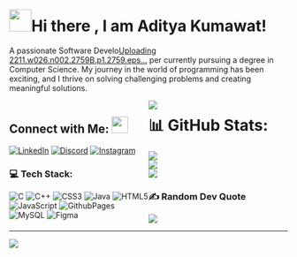 # <img src="https://github.com/Adikumaw/Adikumaw/assets/92208854/b689be5d-61d6-4a5e-952e-92721c453277" width="40em">Hi there  , I am Aditya Kumawat!
A passionate Software Develo[Uploading 2211.w026.n002.2759B.p1.2759.eps…]()
per currently pursuing a degree in Computer Science. My journey in the world of programming has been exciting, and I thrive on solving challenging problems and creating meaningful solutions.

<div style="">
<div style="display: float; float: left; width: 50%;">
<h2> Connect with Me: <img src="https://github.com/Adikumaw/Adikumaw/assets/92208854/296cecae-baa7-4af5-910c-68c76cb1a6b3" style="width: 30px;"/> </h2>

[![LinkedIn](https://img.shields.io/badge/LinkedIn-%230077B5.svg?logo=linkedin&logoColor=white)](https://linkedin.com/in/www.linkedin.com/in/adityakumawat105) [![Discord](https://img.shields.io/badge/Discord-%237289DA.svg?logo=discord&logoColor=white)](https://discord.gg/https://discord.com/invite/weSqkfS9Hm) [![Instagram](https://img.shields.io/badge/Instagram-%23E4405F.svg?logo=Instagram&logoColor=white)](https://instagram.com/@kumawataditya.17)

### 💻 Tech Stack:

![C](https://img.shields.io/badge/c-%2300599C.svg?style=for-the-badge&logo=c&logoColor=white) ![C++](https://img.shields.io/badge/c++-%2300599C.svg?style=for-the-badge&logo=c%2B%2B&logoColor=white) ![CSS3](https://img.shields.io/badge/css3-%231572B6.svg?style=for-the-badge&logo=css3&logoColor=white) ![Java](https://img.shields.io/badge/java-%23ED8B00.svg?style=for-the-badge&logo=openjdk&logoColor=white) ![HTML5](https://img.shields.io/badge/html5-%23E34F26.svg?style=for-the-badge&logo=html5&logoColor=white) ![JavaScript](https://img.shields.io/badge/javascript-%23323330.svg?style=for-the-badge&logo=javascript&logoColor=%23F7DF1E) ![GithubPages](https://img.shields.io/badge/github%20pages-121013?style=for-the-badge&logo=github&logoColor=white) ![MySQL](https://img.shields.io/badge/mysql-%2300000f.svg?style=for-the-badge&logo=mysql&logoColor=white) ![Figma](https://img.shields.io/badge/figma-%23F24E1E.svg?style=for-the-badge&logo=figma&logoColor=white)

</div>
<div style="display:float; float: right; width: 50%;">
<img src="https://github.com/Adikumaw/Adikumaw/assets/92208854/eeec0d76-ddb6-43e9-a9c5-ddf60b31521f">
</div>
</div>

# 📊 GitHub Stats:
![](https://github-readme-stats.vercel.app/api?username=Adikumaw&theme=dark&hide_border=true&include_all_commits=false&count_private=true)<br/>
![](https://github-readme-streak-stats.herokuapp.com/?user=Adikumaw&theme=dark&hide_border=true)<br/>
![](https://github-readme-stats.vercel.app/api/top-langs/?username=Adikumaw&theme=dark&hide_border=true&include_all_commits=false&count_private=true&layout=compact)

### ✍️ Random Dev Quote
![](https://quotes-github-readme.vercel.app/api?type=horizontal&theme=radical)

---
[![](https://visitcount.itsvg.in/api?id=Adikumaw&icon=0&color=0)](https://visitcount.itsvg.in)

<!-- Proudly created with GPRM ( https://gprm.itsvg.in ) -->
